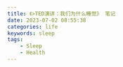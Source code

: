 ```yaml
---
title: 《>TED演讲：我们为什么睡觉》 笔记
date: 2023-07-02 08:55:38
categories: life
keywords: sleep
tags:
    - Sleep
    - Health
---
```

